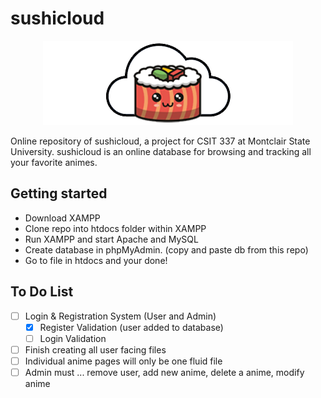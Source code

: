# sushicloud

<p align="center">
  <img src="https://raw.githubusercontent.com/sushicloud-online/sushicloud/main/assets/sushicloud.png" alt="sushicloud"/>
</p>

Online repository of sushicloud, a project for CSIT 337 at Montclair State University. sushicloud is an online database for browsing and tracking all your favorite animes. 

## Getting started

- Download XAMPP
- Clone repo into htdocs folder within XAMPP
- Run XAMPP and start Apache and MySQL
- Create database in phpMyAdmin. (copy and paste db from this repo)
- Go to file in htdocs and your done!

## To Do List

- [ ] Login & Registration System (User and Admin)
  - [x] Register Validation (user added to database)
  - [ ] Login Validation
- [ ] Finish creating all user facing files
- [ ] Individual anime pages will only be one fluid file
- [ ] Admin must ... remove user, add new anime, delete a anime, modify 
anime
